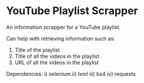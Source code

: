 <h1>YouTube Playlist Scrapper</h1>

An information scrapper for a YouTube playlist. 

Can help with retrieving information such as: 
1. Title of the playlist
2. Title of all the videos in the playlist
3. URL of all the videos in the playlist

Dependencies: 
i) selenium
ii) lxml
iii) bs4
iv) requests